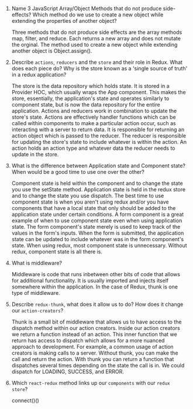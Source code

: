 1.  Name 3 JavaScript Array/Object Methods that do not produce side-effects? Which method do we use to create a new object while extending the properties of another object?

    Three methods that do not produce side effects are the array methods map, filter, and reduce. Each returns a new array and does not mutate the orginal. The method used to create a new object while extending another object is Object.assign().

1.  Describe `actions`, `reducers` and the `store` and their role in Redux. What does each piece do? Why is the store known as a 'single source of truth' in a redux application?

    The store is the data repository which holds state. It is stored in a Provider HOC, which usually wraps the App component. This makes the store, essentially, the application's state and operates similarly to component state, but is now the data repository for the entire application. Actions and reducers work in combination to update the store's state. Actions are effectively handler functions which can be called within components to make a particular action occur, such as interacting with a server to return data. It is responsible for returning an action object which is passed to the reducer. The reducer is responsible for updating the store's state to include whatever is within the action. An action holds an action type and whatever data the reducer needs to update in the store.

1.  What is the difference between Application state and Component state? When would be a good time to use one over the other?

    Component state is held within the component and to change the state you use the setState method. Application state is held in the redux store and to change the state you use dispatch. The best time to use component state is when you aren't using redux and/or you have components that have a local state that only should be added to the application state under certain conditions. A form component is a great example of when to use component state even when using application state. The form component's state merely is used to keep track of the values in the form's inputs. When the form is submitted, the application state can be updated to include whatever was in the form component's state. When using redux, most component state is unnecessary. Without redux, component state is all there is.

1.  What is middleware?

    Middleware is code that runs inbetween other bits of code that allows for additional functionality. It is usually imported and injects itself somewhere within the application. In the case of Redux, thunk is one type of middleware.

1.  Describe `redux-thunk`, what does it allow us to do? How does it change our `action-creators`?

    Thunk is a small bit of middleware that allows us to have access to the dispatch method within our action creators. Inside our action creators we return a function instead of an action. This inner function that we return has access to dispatch which allows for a more nuanced approach to development. For example, a common usage of action creators is making calls to a server. Without thunk, you can make the call and return the  action. With thunk you can return a function that dispatches several times depending on the state the call is in. We could dispatch for LOADING, SUCCESS, and ERROR.

1.  Which `react-redux` method links up our `components` with our `redux store`?

    connect()()
